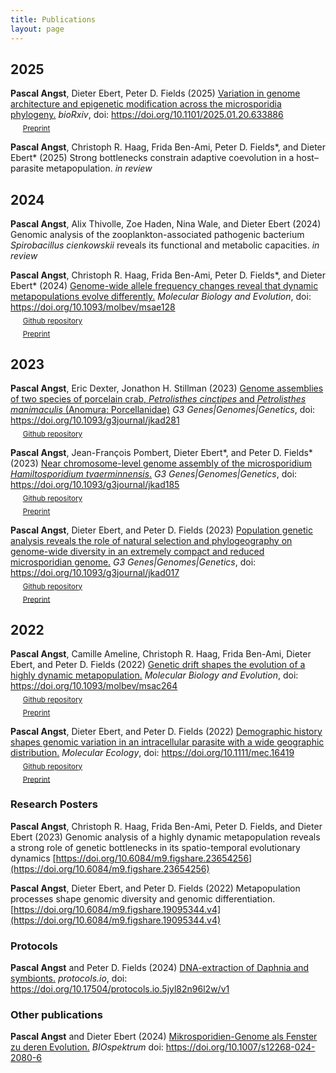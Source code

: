 ```yaml
---
title: Publications
layout: page
---
```


## 2025
**Pascal Angst**, Dieter Ebert, Peter D. Fields (2025) [Variation in genome architecture and epigenetic modification across the microsporidia phylogeny.](https://doi.org/10.1101/2025.01.20.633886) *bioRxiv*, doi: https://doi.org/10.1101/2025.01.20.633886  
&nbsp;&nbsp;&nbsp;&nbsp; <sub>[Preprint](https://doi.org/10.1101/2025.01.20.633886)</sub>  

**Pascal Angst**, Christoph R. Haag, Frida Ben-Ami, Peter D. Fields\*, and Dieter Ebert\* (2025) Strong bottlenecks constrain adaptive coevolution in a host–parasite metapopulation. *in review*  

## 2024
**Pascal Angst**, Alix Thivolle, Zoe Haden, Nina Wale, and Dieter Ebert (2024) Genomic analysis of the zooplankton-associated pathogenic bacterium *Spirobacillus cienkowskii* reveals its functional and metabolic capacities. *in review*  

**Pascal Angst**, Christoph R. Haag, Frida Ben-Ami, Peter D. Fields\*, and Dieter Ebert\* (2024) [Genome-wide allele frequency changes reveal that dynamic metapopulations evolve differently.](https://academic.oup.com/mbe/advance-article/doi/10.1093/molbev/msae128/7700360?utm_source=authortollfreelink&utm_campaign=mbe&utm_medium=email&guestAccessKey=21166a54-2993-4c9d-94ab-e6cfc47e2551) *Molecular Biology and Evolution*, doi: https://doi.org/10.1093/molbev/msae128  
&nbsp;&nbsp;&nbsp;&nbsp; <sub>[Github repository](https://github.com/pascalangst/Angst_etal_2024_MBE)</sub>  
&nbsp;&nbsp;&nbsp;&nbsp; <sub>[Preprint](https://doi.org/10.1101/2024.01.18.575980)</sub>  

## 2023
**Pascal Angst**, Eric Dexter, Jonathon H. Stillman (2023) [Genome assemblies of two species of porcelain crab, *Petrolisthes cinctipes* and *Petrolisthes manimaculis* (Anomura: Porcellanidae)](https://doi.org/10.1093/g3journal/jkad281) *G3 Genes|Genomes|Genetics*, doi: https://doi.org/10.1093/g3journal/jkad281  
&nbsp;&nbsp;&nbsp;&nbsp; <sub>[Github repository](https://github.com/pascalangst/Petrolisthes_assemblies)</sub>  

**Pascal Angst**, Jean-François Pombert, Dieter Ebert\*, and Peter D. Fields\* (2023) [Near chromosome-level genome assembly of the microsporidium *Hamiltosporidium tvaerminnensis*.](https://doi.org/10.1093/g3journal/jkad185) *G3 Genes|Genomes|Genetics*, doi: https://doi.org/10.1093/g3journal/jkad185  
&nbsp;&nbsp;&nbsp;&nbsp; <sub>[Github repository](https://github.com/pascalangst/Angst_etal_2023_G3)</sub>  
&nbsp;&nbsp;&nbsp;&nbsp; <sub>[Preprint](https://doi.org/10.1101/2023.06.02.543461)</sub>  

**Pascal Angst**, Dieter Ebert, and Peter D. Fields (2023) [Population genetic analysis reveals the role of natural selection and phylogeography on genome-wide diversity in an extremely compact and reduced microsporidian genome.](https://doi.org/10.1093/g3journal/jkad017) *G3 Genes|Genomes|Genetics*, doi: https://doi.org/10.1093/g3journal/jkad017  
&nbsp;&nbsp;&nbsp;&nbsp; <sub>[Github repository](https://github.com/pascalangst/Angst_etal_2022_G3)</sub>  
&nbsp;&nbsp;&nbsp;&nbsp; <sub>[Preprint](https://doi.org/10.1101/2022.03.29.486185)</sub>

## 2022
**Pascal Angst**, Camille Ameline, Christoph R. Haag, Frida Ben-Ami, Dieter Ebert, and Peter D. Fields (2022) [Genetic drift shapes the evolution of a highly dynamic metapopulation.](https://doi.org/10.1093/molbev/msac264) *Molecular Biology and Evolution*, doi: https://doi.org/10.1093/molbev/msac264  
&nbsp;&nbsp;&nbsp;&nbsp; <sub>[Github repository](https://github.com/pascalangst/Angst_etal_2022_MBE)</sub>  
&nbsp;&nbsp;&nbsp;&nbsp; <sub>[Preprint](https://biorxiv.org/cgi/content/short/2022.07.10.499462v1)</sub>  

**Pascal Angst**, Dieter Ebert, and Peter D. Fields (2022) [Demographic history shapes genomic variation in an intracellular parasite with a wide geographic distribution.](https://onlinelibrary.wiley.com/share/author/R6IXKIVYHEARJJCUGENR?target=10.1111/mec.16419) *Molecular Ecology*, doi: https://doi.org/10.1111/mec.16419  
&nbsp;&nbsp;&nbsp;&nbsp; <sub>[Github repository](https://github.com/pascalangst/Angst_etal_2022_MolEcol)</sub>  
&nbsp;&nbsp;&nbsp;&nbsp; <sub>[Preprint](https://doi.org/10.1101/2021.11.02.466881)</sub>  

### Research Posters

**Pascal Angst**, Christoph R. Haag, Frida Ben-Ami, Peter D. Fields, and Dieter Ebert (2023) Genomic analysis of a highly dynamic metapopulation reveals a strong role of genetic bottlenecks in its spatio-temporal evolutionary dynamics [https://doi.org/10.6084/m9.figshare.23654256](https://doi.org/10.6084/m9.figshare.23654256)  

**Pascal Angst**, Dieter Ebert, and Peter D. Fields (2022) Metapopulation processes shape genomic diversity and genomic differentiation. [https://doi.org/10.6084/m9.figshare.19095344.v4](https://doi.org/10.6084/m9.figshare.19095344.v4)  

### Protocols

**Pascal Angst** and Peter D. Fields (2024) [DNA-extraction of Daphnia and symbionts.](https://doi.org/10.17504/protocols.io.5jyl82n96l2w/v1) *protocols.io*, doi: https://doi.org/10.17504/protocols.io.5jyl82n96l2w/v1  

### Other publications

**Pascal Angst** and Dieter Ebert (2024) [Mikrosporidien-Genome als Fenster zu deren Evolution.](https://rdcu.be/dyFfe) *BIOspektrum* doi: https://doi.org/10.1007/s12268-024-2080-6  
